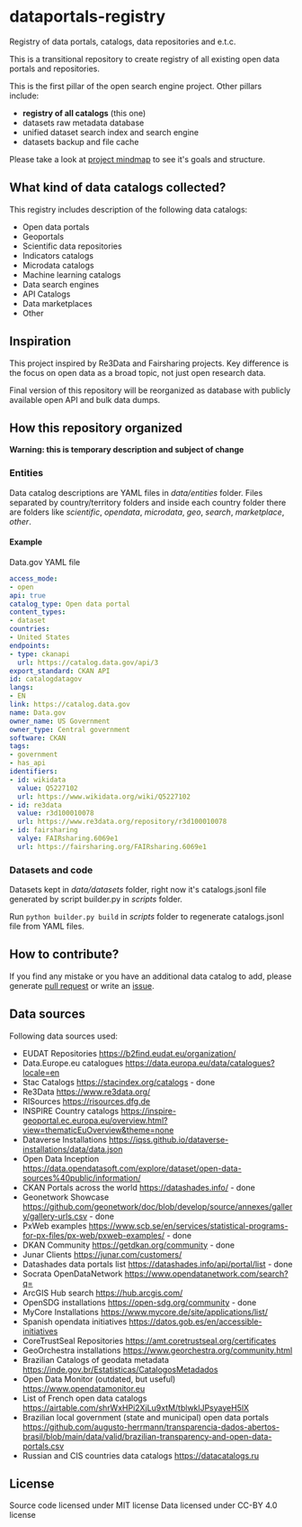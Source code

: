 # dataportals-registry
Registry of data portals, catalogs, data repositories and e.t.c.


This is a transitional repository to create registry of all existing open data portals and repositories.

This is the first pillar of the open search engine project. Other pillars include:
* **registry of all catalogs** (this one)
* datasets raw metadata database
* unified dataset search index and search engine
* datasets backup and file cache

Please take a look at [project mindmap](/assets/commondataindex.png) to see it's goals and structure.

## What kind of data catalogs collected?

This registry includes description of the following data catalogs:
* Open data portals
* Geoportals
* Scientific data repositories
* Indicators catalogs
* Microdata catalogs
* Machine learning catalogs
* Data search engines
* API Catalogs
* Data marketplaces
* Other 



## Inspiration

This project inspired by Re3Data and Fairsharing projects. Key difference is the focus on open data as a broad topic, not just open research data.

Final version of this repository will be reorganized as database with publicly available open API and bulk data dumps.

## How this repository organized

**Warning: this is temporary description and subject of change**


### Entities
Data catalog descriptions are YAML files in *data/entities* folder. Files separated by country/territory folders and inside each country folder there are folders like *scientific*, *opendata*, *microdata*, *geo*, *search*, *marketplace*, *other*.

#### Example

Data.gov YAML file

```yaml
access_mode:
- open
api: true
catalog_type: Open data portal
content_types:
- dataset
countries:
- United States
endpoints:
- type: ckanapi
  url: https://catalog.data.gov/api/3
export_standard: CKAN API
id: catalogdatagov
langs:
- EN
link: https://catalog.data.gov
name: Data.gov
owner_name: US Government
owner_type: Central government
software: CKAN
tags:
- government
- has_api
identifiers:
- id: wikidata
  value: Q5227102
  url: https://www.wikidata.org/wiki/Q5227102
- id: re3data
  value: r3d100010078
  url: https://www.re3data.org/repository/r3d100010078
- id: fairsharing
  valye: FAIRsharing.6069e1 
  url: https://fairsharing.org/FAIRsharing.6069e1
```

### Datasets and code

Datasets kept in *data/datasets* folder, right now it's catalogs.jsonl file generated by script builder.py in *scripts* folder. 

Run ```python builder.py build``` in *scripts* folder to regenerate catalogs.jsonl file from YAML files.


## How to contribute?

If you find any mistake or you have an additional data catalog to add, please generate [pull request](https://github.com/commondataio/dataportals-registry/pulls) or write an [issue](https://github.com/commondataio/dataportals-registry/issues).


## Data sources

Following data sources used:

* EUDAT Repositories	https://b2find.eudat.eu/organization/
* Data.Europe.eu catalogues	https://data.europa.eu/data/catalogues?locale=en
* Stac Catalogs	https://stacindex.org/catalogs - done
* Re3Data	https://www.re3data.org/
* RISources	https://risources.dfg.de
* INSPIRE Country catalogs	https://inspire-geoportal.ec.europa.eu/overview.html?view=thematicEuOverview&theme=none
* Dataverse Installations	https://iqss.github.io/dataverse-installations/data/data.json
* Open Data Inception	https://data.opendatasoft.com/explore/dataset/open-data-sources%40public/information/
* CKAN Portals across the world	https://datashades.info/ - done
* Geonetwork Showcase	https://github.com/geonetwork/doc/blob/develop/source/annexes/gallery/gallery-urls.csv - done
* PxWeb examples	https://www.scb.se/en/services/statistical-programs-for-px-files/px-web/pxweb-examples/ - done
* DKAN Community	https://getdkan.org/community - done
* Junar Clients	https://junar.com/customers/
* Datashades data portals list	https://datashades.info/api/portal/list - done
* Socrata OpenDataNetwork	https://www.opendatanetwork.com/search?q=
* ArcGIS Hub search	https://hub.arcgis.com/
* OpenSDG installations	https://open-sdg.org/community - done
* MyCore Installations	https://www.mycore.de/site/applications/list/
* Spanish opendata initiatives https://datos.gob.es/en/accessible-initiatives
* CoreTrustSeal Repositories https://amt.coretrustseal.org/certificates
* GeoOrchestra installations https://www.georchestra.org/community.html
* Brazilian Catalogs of geodata metadata https://inde.gov.br/Estatisticas/CatalogosMetadados
* Open Data Monitor (outdated, but useful) https://www.opendatamonitor.eu
* List of French open data catalogs https://airtable.com/shrWxHPi2XjLu9xtM/tblwklJPsyayeH5lX
* Brazilian local government (state and municipal) open data portals https://github.com/augusto-herrmann/transparencia-dados-abertos-brasil/blob/main/data/valid/brazilian-transparency-and-open-data-portals.csv
* Russian and CIS countries data catalogs https://datacatalogs.ru

## License

Source code licensed under MIT license
Data licensed under CC-BY 4.0 license